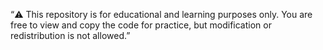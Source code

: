 “⚠️ This repository is for educational and learning purposes only.
You are free to view and copy the code for practice,
but modification or redistribution is not allowed.”
